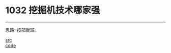 # 1032 挖掘机技术哪家强

---

思路:
按部就班。

[src](https://pintia.cn/problem-sets/994805260223102976/problems/994805289432236032) <br>
[code](code/1032.c) <br>

